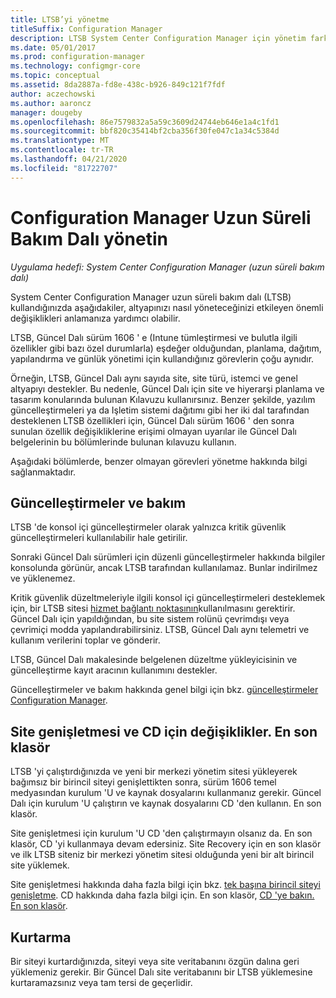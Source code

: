 ```yaml
---
title: LTSB’yi yönetme
titleSuffix: Configuration Manager
description: LTSB System Center Configuration Manager için yönetim farkları.
ms.date: 05/01/2017
ms.prod: configuration-manager
ms.technology: configmgr-core
ms.topic: conceptual
ms.assetid: 8da2887a-fd8e-438c-b926-849c121f7fdf
author: aczechowski
ms.author: aaroncz
manager: dougeby
ms.openlocfilehash: 86e7579832a5a59c3609d24744eb646e1a4c1fd1
ms.sourcegitcommit: bbf820c35414bf2cba356f30fe047c1a34c5384d
ms.translationtype: MT
ms.contentlocale: tr-TR
ms.lasthandoff: 04/21/2020
ms.locfileid: "81722707"
---
```

# <a name="manage-the-long-term-servicing-branch-of-configuration-manager"></a>Configuration Manager Uzun Süreli Bakım Dalı yönetin

*Uygulama hedefi: System Center Configuration Manager (uzun süreli bakım dalı)*

System Center Configuration Manager uzun süreli bakım dalı (LTSB) kullandığınızda aşağıdakiler, altyapınızı nasıl yöneteceğinizi etkileyen önemli değişiklikleri anlamanıza yardımcı olabilir.

LTSB, Güncel Dalı sürüm 1606 ' e (Intune tümleştirmesi ve bulutla ilgili özellikler gibi bazı özel durumlarla) eşdeğer olduğundan, planlama, dağıtım, yapılandırma ve günlük yönetimi için kullandığınız görevlerin çoğu aynıdır.

Örneğin, LTSB, Güncel Dalı aynı sayıda site, site türü, istemci ve genel altyapıyı destekler. Bu nedenle, Güncel Dalı için site ve hiyerarşi planlama ve tasarım konularında bulunan Kılavuzu kullanırsınız. Benzer şekilde, yazılım güncelleştirmeleri ya da Işletim sistemi dağıtımı gibi her iki dal tarafından desteklenen LTSB özellikleri için, Güncel Dalı sürüm 1606 ' den sonra sunulan özellik değişikliklerine erişimi olmayan uyarılar ile Güncel Dalı belgelerinin bu bölümlerinde bulunan kılavuzu kullanın.

Aşağıdaki bölümlerde, benzer olmayan görevleri yönetme hakkında bilgi sağlanmaktadır.

## <a name="updates-and-servicing"></a>Güncelleştirmeler ve bakım
LTSB 'de konsol içi güncelleştirmeler olarak yalnızca kritik güvenlik güncelleştirmeleri kullanılabilir hale getirilir.  

Sonraki Güncel Dalı sürümleri için düzenli güncelleştirmeler hakkında bilgiler konsolunda görünür, ancak LTSB tarafından kullanılamaz. Bunlar indirilmez ve yüklenemez.

Kritik güvenlik düzeltmeleriyle ilgili konsol içi güncelleştirmeleri desteklemek için, bir LTSB sitesi [hizmet bağlantı noktasının](../servers/deploy/configure/about-the-service-connection-point.md)kullanılmasını gerektirir. Güncel Dalı için yapıldığından, bu site sistem rolünü çevrimdışı veya çevrimiçi modda yapılandırabilirsiniz. LTSB, Güncel Dalı aynı telemetri ve kullanım verilerini toplar ve gönderir.

LTSB, Güncel Dalı makalesinde belgelenen düzeltme yükleyicisinin ve güncelleştirme kayıt aracının kullanımını destekler.

Güncelleştirmeler ve bakım hakkında genel bilgi için bkz. [güncelleştirmeler Configuration Manager](../servers/manage/updates.md).


## <a name="changes-for-site-expansion-and-the-cdlatest-folder"></a>Site genişletmesi ve CD için değişiklikler. En son klasör
LTSB 'yi çalıştırdığınızda ve yeni bir merkezi yönetim sitesi yükleyerek bağımsız bir birincil siteyi genişlettikten sonra, sürüm 1606 temel medyasından kurulum 'U ve kaynak dosyalarını kullanmanız gerekir. Güncel Dalı için kurulum 'U çalıştırın ve kaynak dosyalarını CD 'den kullanın. En son klasör.

Site genişletmesi için kurulum 'U CD 'den çalıştırmayın olsanız da. En son klasör, CD 'yi kullanmaya devam edersiniz. Site Recovery için en son klasör ve ilk LTSB siteniz bir merkezi yönetim sitesi olduğunda yeni bir alt birincil site yüklemek.

Site genişletmesi hakkında daha fazla bilgi için bkz. [tek başına birincil siteyi genişletme](../servers/deploy/install/use-the-setup-wizard-to-install-sites.md#bkmk_expand). CD hakkında daha fazla bilgi için. En son klasör, [CD 'ye bakın. En son klasör](../servers/manage/the-cd.latest-folder.md).


## <a name="recovery"></a>Kurtarma
Bir siteyi kurtardığınızda, siteyi veya site veritabanını özgün dalına geri yüklemeniz gerekir. Bir Güncel Dalı site veritabanını bir LTSB yüklemesine kurtaramazsınız veya tam tersi de geçerlidir.
